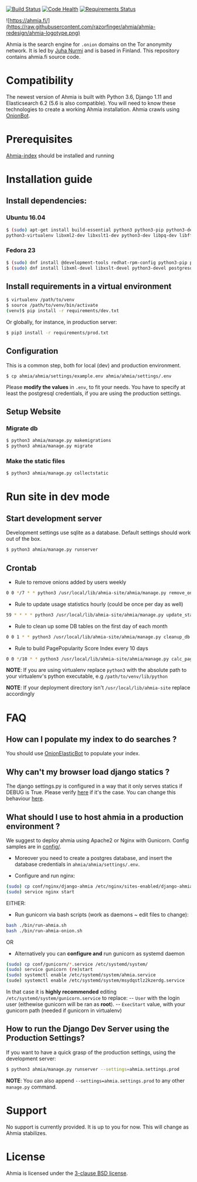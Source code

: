 [![Build Status](https://travis-ci.org/ahmia/ahmia-site.svg?branch=master)](https://travis-ci.org/ahmia/ahmia-site)
[![Code Health](https://landscape.io/github/ahmia/ahmia-site/master/landscape.svg?style=flat)](https://landscape.io/github/ahmia/ahmia-site/master)
[![Requirements Status](https://requires.io/github/ahmia/ahmia-site/requirements.svg?branch=master)](https://requires.io/github/ahmia/ahmia-site/requirements/?branch=master)

![https://ahmia.fi/](https://raw.githubusercontent.com/razorfinger/ahmia/ahmia-redesign/ahmia-logotype.png)

Ahmia is the search engine for `.onion` domains on the Tor anonymity
network. It is led by [Juha Nurmi](//github.com/juhanurmi) and is based
in Finland. This repository contains ahmia.fi source code.

# Compatibility

The newest version of Ahmia is built with Python 3.6, Django 1.11 and Elasticsearch 6.2 (5.6 is also compatible).
You will need to know these technologies to create a working Ahmia installation.
Ahmia crawls using [OnionBot](https://github.com/ahmia/ahmia-crawler).

# Prerequisites
[Ahmia-index](https://github.com/ahmia/ahmia-index) should be installed and running

# Installation guide

## Install dependencies:

### Ubuntu 16.04
```sh
$ (sudo) apt-get install build-essential python3 python3-pip python3-dev python3-setuptools
python3-virtualenv libxml2-dev libxslt1-dev python3-dev libpq-dev libffi-dev libssl-dev
```

### Fedora 23
```sh
$ (sudo) dnf install @development-tools redhat-rpm-config python3-pip python3-virtualenv
$ (sudo) dnf install libxml-devel libxslt-devel python3-devel postgresql-devel libffi-devel openssl-devel
```

## Install requirements in a virtual environment

```sh
$ virtualenv /path/to/venv
$ source /path/to/venv/bin/activate
(venv)$ pip install -r requirements/dev.txt
```

Or globally, for instance, in production server:

```sh
$ pip3 install -r requirements/prod.txt
```

## Configuration

This is a common step, both for local (dev) and production environment.

```
$ cp ahmia/ahmia/settings/example.env ahmia/ahmia/settings/.env
```

Please **modify the values** in `.env`, to fit your needs. You have to specify
at least the postgresql credentials, if you are using the production settings.


## Setup Website

### Migrate db
```sh
$ python3 ahmia/manage.py makemigrations
$ python3 ahmia/manage.py migrate
```

### Make the static files
```sh
$ python3 ahmia/manage.py collectstatic
```

# Run site in dev mode

## Start development server

Development settings use sqlite as a database.
Default settings should work out of the box.

```sh
$ python3 ahmia/manage.py runserver
```

## Crontab

* Rule to remove onions added by users weekly
```sh
0 0 */7 * * python3 /usr/local/lib/ahmia-site/ahmia/manage.py remove_onions --settings=ahmia.settings.prod
```

* Rule to update usage statistics hourly (could be once per day as well)
```sh
59 * * * * python3 /usr/local/lib/ahmia-site/ahmia/manage.py update_stats --settings=ahmia.settings.prod
```

* Rule to clean up some DB tables on the first day of each month
```sh
0 0 1 * * python3 /usr/local/lib/ahmia-site/ahmia/manage.py cleanup_db --settings=ahmia.settings.prod
```

* Rule to build PagePopularity Score Index every 10 days
```sh
0 0 */10 * * python3 /usr/local/lib/ahmia-site/ahmia/manage.py calc_page_pop --settings=ahmia.settings.prod
```

__NOTE__: If you are using virtualenv replace `python3` with the absolute path to your virtualenv's python executable, e.g `/path/to/venv/lib/python`

__NOTE__: If your deployment directory isn't `/usr/local/lib/ahmia-site` replace accordingly
# FAQ

## How can I populate my index to do searches ?
You should use [OnionElasticBot](https://github.com/ahmia/ahmia-crawler/tree/master/ahmia) to populate your index.

## Why can't my browser load django statics ?
The django settings.py is configured in a way that it only serves statics if DEBUG is True.
Please verify [here](https://github.com/ahmia/ahmia-site/blob/master/ahmia/ahmia/settings/dev.py#L6)
if it's the case. You can change this behaviour
[here](https://github.com/ahmia/ahmia-site/blob/master/ahmia/ahmia/urls.py#L71).

## What should I use to host ahmia in a production environment ?

We suggest to deploy ahmia using Apache2 or Nginx with Gunicorn.
Config samples are in [config/](https://github.com/ahmia/ahmia-site/tree/master/conf).

* Moreover you need to create a postgres database, and insert the database credentials in
`ahmia/ahmia/settings/.env`.

* Configure and run nginx:
```sh
(sudo) cp conf/nginx/django-ahmia /etc/nginx/sites-enabled/django-ahmia
(sudo) service nginx start
```

EITHER:

* Run gunicorn via bash scripts (work as daemons ~ edit files to change):
```sh
bash ./bin/run-ahmia.sh
bash ./bin/run-ahmia-onion.sh
```

OR

* Alternatively you can **configure and** run gunicorn as systemd daemon
```sh
(sudo) cp conf/gunicorn/*.service /etc/systemd/system/
(sudo) service gunicorn (re)start
(sudo) systemctl enable /etc/systemd/system/ahmia.service
(sude) systemctl enable /etc/systemd/system/msydqstlz2kzerdg.service
```

In that case it is **highly recommended** editing `/etc/systemd/system/gunicorn.service` to replace:
-- `User` with the login user (eithewise gunicorn will be ran as **root**).
-- `ExecStart` value, with your gunicorn path  (needed if gunicorn in virtualenv)

## How to run the Django Dev Server using the Production Settings?

If you want to have a quick grasp of the production settings, using the development server:

```sh
$ python3 ahmia/manage.py runserver --settings=ahmia.settings.prod
```

__NOTE__: You can also append `--settings=ahmia.settings.prod` to any other `manage.py` command.

# Support

No support is currently provided. It is up to you for now. This will change as Ahmia stabilizes.

# License

Ahmia is licensed under the [3-clause BSD license](
https://en.wikipedia.org/wiki/BSD_licenses#3-clause_license_.28.22Revised_BSD_License.22.2C_.22New_BSD_License.22.2C_or_.22Modified_BSD_License.22.29).
